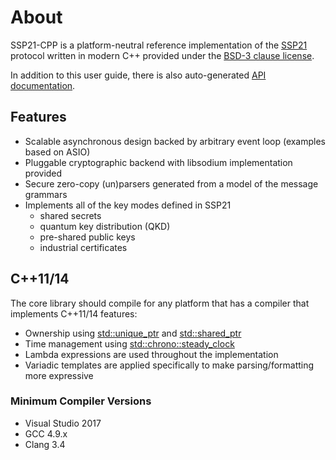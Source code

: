 # About

SSP21-CPP is a platform-neutral reference implementation of the [SSP21](TODO) protocol written in modern C++ provided under the [BSD-3 clause license](https://opensource.org/licenses/BSD-3-Clause).

In addition to this user guide, there is also auto-generated [API documentation]({{base_doxygen_path}}/{{version}}).

## Features

* Scalable asynchronous design backed by arbitrary event loop (examples based on ASIO)
* Pluggable cryptographic backend with libsodium implementation provided
* Secure zero-copy (un)parsers generated from a model of the message grammars
* Implements all of the key modes defined in SSP21
    * shared secrets
	* quantum key distribution (QKD)
	* pre-shared public keys
	* industrial certificates
	

## C++11/14

The core library should compile for any platform that has a compiler that implements C++11/14 features:

* Ownership using [std::unique_ptr<T>](http://www.cplusplus.com/reference/memory/unique_ptr/) and [std::shared_ptr<T>](http://www.cplusplus.com/reference/memory/shared_ptr/)
* Time management using [std::chrono::steady_clock](https://en.cppreference.com/w/cpp/chrono/steady_clock)
* Lambda expressions are used throughout the implementation
* Variadic templates are applied specifically to make parsing/formatting more expressive

### Minimum Compiler Versions

* Visual Studio 2017
* GCC 4.9.x
* Clang  3.4


